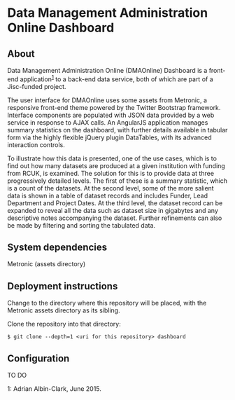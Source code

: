 Data Management Administration Online Dashboard
==
About
-
Data Management Administration Online (DMAOnline) Dashboard is a front-end application<sup>[1](#developer)</sup> to a back-end data service, both of which are part of a Jisc-funded project.

The user interface for DMAOnline uses some assets from Metronic, a responsive front-end theme powered by the Twitter Bootstrap framework. Interface components are populated with JSON data provided by a web service in response to AJAX calls. An AngularJS application manages summary statistics on the dashboard, with further details available in tabular form via the highly flexible jQuery plugin DataTables, with its advanced interaction controls. 

To illustrate how this data is presented, one of the use cases, which is to find out how many datasets are produced at a given institution with funding from RCUK, is examined. The solution for this is to provide data at three progressively detailed levels. The first of these is a summary statistic, which is a count of the datasets. At the second level, some of the more salient data is shown in a table of dataset records and includes Funder, Lead Department and Project Dates. At the third level, the dataset record can be expanded to reveal all the data such as dataset size in gigabytes and any descriptive notes accompanying the dataset. Further refinements can also be made by filtering and sorting the tabulated data.


System dependencies
-
Metronic (assets directory)



Deployment instructions
-
Change to the directory where this repository will be placed, with the Metronic assets directory as
its sibling.

Clone the repository into that directory:
```
$ git clone --depth=1 <uri for this repository> dashboard
```


Configuration
-
TO DO

<a name="developer">1</a>: Adrian Albin-Clark, June 2015.
